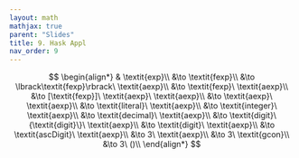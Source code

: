 ```yaml
---
layout: math
mathjax: true
parent: "Slides"
title: 9. Hask Appl
nav_order: 9
---
```


$$
  \begin{align*}  
    & \textit{exp}\\
    &\to \textit{fexp}\\
    &\to \lbrack\textit{fexp}\rbrack\ \textit{aexp}\\
    &\to \textit{fexp}\ \textit{aexp}\\
    &\to [\textit{fexp}]\ \textit{aexp}\ \textit{aexp}\\
    &\to \textit{aexp}\ \textit{aexp}\\
    &\to \textit{literal}\ \textit{aexp}\\
    &\to \textit{integer}\ \textit{aexp}\\
    &\to \textit{decimal}\ \textit{aexp}\\
    &\to \textit{digit}\{\textit{digit}\}\ \textit{aexp}\\
    &\to \textit{digit}\ \textit{aexp}\\
    &\to \textit{ascDigit}\ \textit{aexp}\\
    &\to 3\ \textit{aexp}\\
    &\to 3\ \textit{gcon}\\
    &\to 3\ ()\\
  \end{align*}  
$$